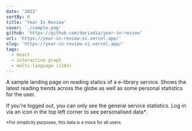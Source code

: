 ```yaml
---
date: '2023'
sortBy: 0
title: 'Year In Review'
cover: './sample.png'
github: 'https://github.com/dariadia/year-in-review'
url: 'https://year-in-review-xi.vercel.app/'
slug: 'https://year-in-review-xi.vercel.app/'
tags:
  - React
  - interactive graph
  - multi-language (i18n)
---
```


A sample landing page on reading statics of a e-library service. Shows the latest reading trends across the globe as well as some personal statistics for the user.

If you're logged out, you can only see the general service statistics. Log in via an icon in the top left corner to see personalised data*. 

<small>*For simplicity purposes, this data is a mock for all users.</small>
